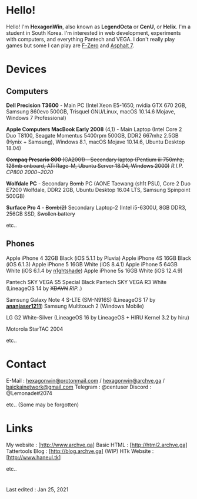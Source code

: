 # Hello!

Hello! I'm **HexagonWin**, also known as **LegendOcta** or **CenU**, or **Helix**. I'm a student in South Korea. I'm interested in web development, experiments with computers, and everything Pantech and VEGA.
I don't really play games but some I can play are [F-Zero](https://en.wikipedia.org/wiki/F-Zero_%28video_game%29) and [Asphalt 7](https://en.wikipedia.org/wiki/Asphalt_7:_Heat).

# Devices

## Computers
**Dell Precision T3600** - Main PC (Intel Xeon E5-1650, nvidia GTX 670 2GB, Samsung 860evo 500GB, Trisquel GNU/Linux, macOS 10.14.6 Mojave, Windows 7 Professional)

**Apple Computers MacBook Early 2008** (4,1) - Main Laptop (Intel Core 2 Duo T8100, Seagate Momentus 5400rpm 500GB, DDR2 667mhz 2.5GB (Hynix + Samsung), Windows 8.1, macOS Mojave 10.14.6, Ubuntu Desktop 18.04)

~~**Compaq Presario 800** (CA2001) - Secondary laptop (Pentium iii 750mhz, 128mb onboard, ATi Rage-M, Ubuntu Server 18.04, Windows 2000)~~ *R.I.P. CP800 2000~2020*

**Wolfdale PC** - Secondary ~~Bomb~~ PC (AONE Taewang (sh1t PSU), Core 2 Duo E7200 Wolfdale, DDR2 2GB, Ubuntu Desktop 16.04 LTS, Samsung Spinpoint 500GB)

**Surface Pro 4** - ~~Bomb(2)~~ Secondary Laptop-2 (Intel i5-6300U, 8GB DDR3, 256GB SSD, ~~Swollen battery~~

 etc..

## Phones
Apple iPhone 4 32GB Black (iOS 5.1.1 by Pluvia)
Apple iPhone 4S 16GB Black (iOS 6.1.3)
Apple iPhone 5 16GB White (iOS 8.4.1)
Apple iPhone 5 64GB White (iOS 6.1.4 by [n1ghtshade](http://github.com/synackuk/n1ghtshade/))
Apple iPhone 5s 16GB White (iOS 12.4.9)

Pantech SKY VEGA S5 Special Black
Pantech SKY VEGA R3 White (LineageOS 14 by ~~XDAVN~~ *RIP..*)

Samsung Galaxy Note 4 S-LTE (SM-N916S) (LineageOS 17 by **[ananjaser1211](https://forum.xda-developers.com/m/4637718/)**)
Samsung Multitouch 2 (Windows Mobile)

LG G2 White-Silver (LineageOS 16 by LineageOS + HIRU Kernel 3.2 by hiru)

Motorola StarTAC 2004

etc..


# Contact

E-Mail : hexagonwin@protonmail.com / hexagonwin@archve.ga / baickainetwork@gmail.com
Telegram : @centuser
Discord : @Lemonade#2074

etc.. (Some may be forgotten)

# Links

My website : [http://www.archve.ga]
Basic HTML : [http://html2.archve.ga]
Tattertools Blog : [http://blog.archve.ga]
(WIP) HTk Website : [http://www.haneul.tk]

etc..

# 
Last edited : Jan 25, 2021
